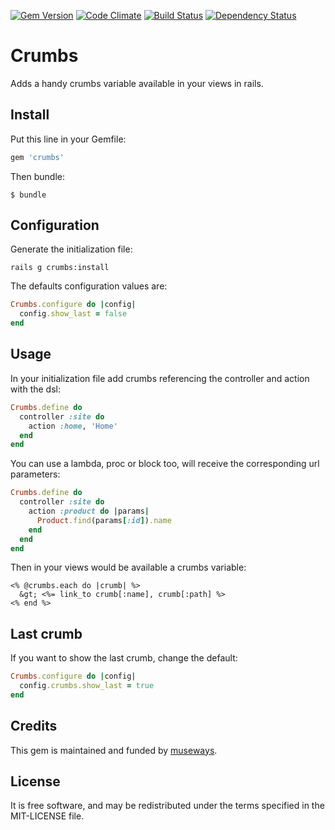 [![Gem Version](https://badge.fury.io/rb/crumbs.svg)](http://badge.fury.io/rb/crumbs) [![Code Climate](https://codeclimate.com/github/museways/crumbs/badges/gpa.svg)](https://codeclimate.com/github/museways/crumbs) [![Build Status](https://travis-ci.org/museways/crumbs.svg?branch=master)](https://travis-ci.org/museways/crumbs) [![Dependency Status](https://gemnasium.com/museways/crumbs.svg)](https://gemnasium.com/museways/crumbs)

# Crumbs

Adds a handy crumbs variable available in your views in rails.

## Install

Put this line in your Gemfile:
```ruby
gem 'crumbs'
```

Then bundle:
```
$ bundle
```

## Configuration

Generate the initialization file:
```
rails g crumbs:install
```

The defaults configuration values are:
```ruby
Crumbs.configure do |config|
  config.show_last = false
end
```

## Usage

In your initialization file add crumbs referencing the controller and action with the dsl:
```ruby
Crumbs.define do
  controller :site do
    action :home, 'Home'
  end
end
```

You can use a lambda, proc or block too, will receive the corresponding url parameters:
```ruby
Crumbs.define do
  controller :site do
    action :product do |params|
      Product.find(params[:id]).name
    end
  end
end
```

Then in your views would be available a crumbs variable:
```erb
<% @crumbs.each do |crumb| %>
  &gt; <%= link_to crumb[:name], crumb[:path] %>
<% end %>
```

## Last crumb

If you want to show the last crumb, change the default:
```ruby
Crumbs.configure do |config|
  config.crumbs.show_last = true
end
```

## Credits

This gem is maintained and funded by [museways](http://museways.com).

## License

It is free software, and may be redistributed under the terms specified in the MIT-LICENSE file.
